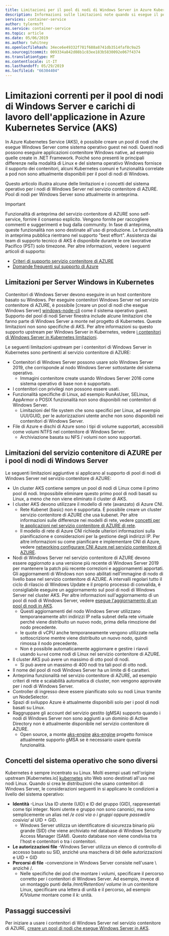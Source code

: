 ```yaml
---
title: Limitazioni per il pool di nodi di Windows Server in Azure Kubernetes Service (AKS)
description: Informazioni sulle limitazioni note quando si esegue il pool di nodi di Windows Server e carichi di lavoro dell'applicazione in Azure Kubernetes Service (AKS)
services: container-service
author: tylermsft
ms.service: container-service
ms.topic: article
ms.date: 05/06/2019
ms.author: twhitney
ms.openlocfilehash: 34ece6e49332f781f688a8741db3514faf8c9a25
ms.sourcegitcommit: 009334a842d08b1c83ee183b5830092e067f4374
ms.translationtype: MT
ms.contentlocale: it-IT
ms.lasthandoff: 05/29/2019
ms.locfileid: "66304404"
---
```

# <a name="current-limitations-for-windows-server-node-pools-and-application-workloads-in-azure-kubernetes-service-aks"></a>Limitazioni correnti per il pool di nodi di Windows Server e carichi di lavoro dell'applicazione in Azure Kubernetes Service (AKS)

In Azure Kubernetes Service (AKS), è possibile creare un pool di nodi che esegue Windows Server come sistema operativo guest nei nodi. Questi nodi possono eseguire applicazioni contenitore Windows native, ad esempio quelle create in .NET Framework. Poiché sono presenti le principali differenze nella modalità di Linux e del sistema operativo Windows fornisce il supporto dei contenitori, alcuni Kubernetes comuni e funzionalità correlate a pod non sono attualmente disponibili per il pool di nodi di Windows.

Questo articolo illustra alcune delle limitazioni e i concetti del sistema operativo per i nodi di Windows Server nel servizio contenitore di AZURE. Pool di nodi per Windows Server sono attualmente in anteprima.

> [!IMPORTANT]
> Funzionalità di anteprima del servizio contenitore di AZURE sono self-service, fornire il consenso esplicito. Vengono fornite per raccogliere commenti e suggerimenti e bug dalla community. In fase di anteprima, queste funzionalità non sono destinate all'uso di produzione. Le funzionalità in anteprima pubblica rientrano nel supporto "best effort". Assistenza dai team di supporto tecnico di AKS è disponibile durante le ore lavorative Pacifico (PST) solo timezone. Per altre informazioni, vedere i seguenti articoli di supporto:
>
> * [Criteri di supporto servizio contenitore di AZURE][aks-support-policies]
> * [Domande frequenti sul supporto di Azure][aks-faq]

## <a name="limitations-for-windows-server-in-kubernetes"></a>Limitazioni per Server Windows in Kubernetes

Contenitori di Windows Server devono eseguire in un host contenitore basato su Windows. Per eseguire contenitori Windows Server nel servizio contenitore di AZURE, è possibile [creare un pool di nodi che esegue Windows Server] [ windows-node-cli] come il sistema operativo guest. Supporto del pool di nodi Server finestra include alcune limitazioni che fanno parte di Windows Server a monte nel progetto di Kubernetes. Queste limitazioni non sono specifiche di AKS. Per altre informazioni su questo supporto upstream per Windows Server in Kubernetes, vedere [i contenitori di Windows Server in Kubernetes limitazioni][upstream-limitations].

Le seguenti limitazioni upstream per i contenitori di Windows Server in Kubernetes sono pertinenti al servizio contenitore di AZURE:

- Contenitori di Windows Server possono usare solo Windows Server 2019, che corrisponde al nodo Windows Server sottostante del sistema operativo.
    - Immagini contenitore create usando Windows Server 2016 come sistema operativo di base non è supportato.
- I contenitori con privilegi non possono essere usati.
- Funzionalità specifiche di Linux, ad esempio RunAsUser, SELinux, AppArmor o POSIX funzionalità non sono disponibili nei contenitori di Windows Server.
    - Limitazioni del file system che sono specifici per Linux, ad esempio UUI/GUID, per le autorizzazioni utente anche non sono disponibili nei contenitori di Windows Server.
- File di Azure e dischi di Azure sono i tipi di volume supportati, accessibili come volumi NTFS nel contenitore di Windows Server.
    - Archiviazione basata su NFS / volumi non sono supportati.

## <a name="aks-limitations-for-windows-server-node-pools"></a>Limitazioni del servizio contenitore di AZURE per i pool di nodi di Windows Server

Le seguenti limitazioni aggiuntive si applicano al supporto di pool di nodi di Windows Server nel servizio contenitore di AZURE:

- Un cluster AKS contiene sempre un pool di nodi di Linux come il primo pool di nodi. Impossibile eliminare questo primo pool di nodi basati su Linux, a meno che non viene eliminato il cluster di AKS.
- I cluster AKS devono utilizzare il modello di rete (avanzato) di Azure CNI.
    - Rete Kubenet (basic) non è supportata. È possibile creare un cluster servizio contenitore di AZURE che usa kubenet. Per altre informazioni sulle differenze nei modelli di rete, vedere [concetti per le applicazioni nel servizio contenitore di AZURE di rete][azure-network-models].
    - Il modello di rete di Azure CNI richiede ulteriori informazioni sulla pianificazione e considerazioni per la gestione degli indirizzi IP. Per altre informazioni su come pianificare e implementare CNI di Azure, vedere [networking configurare CNI Azure nel servizio contenitore di AZURE][configure-azure-cni].
- Nodi di Windows Server nel servizio contenitore di AZURE devono essere *aggiornato* a una versione più recente di Windows Server 2019 per mantenere la patch più recente correzioni e aggiornamenti apportati. Gli aggiornamenti di Windows non sono abilitati nell'immagine di nodo di livello base nel servizio contenitore di AZURE. A intervalli regolari tutto il ciclo di rilascio di Windows Update e il proprio processo di convalida, è consigliabile eseguire un aggiornamento sul pool di nodi di Windows Server nel cluster AKS. Per altre informazioni sull'aggiornamento di un pool di nodi di Windows Server, vedere [esegue l'aggiornamento di un pool di nodi in AKS][nodepool-upgrade].
    - Questi aggiornamenti del nodo Windows Server utilizzano temporaneamente altri indirizzi IP nella subnet della rete virtuale perché viene distribuito un nuovo nodo, prima della rimozione del nodo precedente.
    - le quote di vCPU anche temporaneamente vengono utilizzate nella sottoscrizione mentre viene distribuito un nuovo nodo, quindi rimossa il nodo precedente.
    - Non è possibile automaticamente aggiornare e gestire i riavvii usando `kured` come nodi di Linux nel servizio contenitore di AZURE.
- Il cluster AKS può avere un massimo di otto pool di nodi.
    - Si può avere un massimo di 400 nodi tra tali pool di otto nodi.
- Il nome del pool di nodi Windows Server ha un limite di 6 caratteri.
- Anteprima funzionalità nel servizio contenitore di AZURE, ad esempio criteri di rete e scalabilità automatica di cluster, non vengono approvate per i nodi di Windows Server.
- Controller di ingresso deve essere pianificato solo su nodi Linux tramite un NodeSelector.
- Spazi di sviluppo Azure è attualmente disponibili solo per i pool di nodi basati su Linux.
- Raggruppare gli account del servizio gestito (gMSA) supporto quando i nodi di Windows Server non sono aggiunti a un dominio di Active Directory non è attualmente disponibile nel servizio contenitore di AZURE.
    - Open source, a monte [aks-engine] [ aks-engine] progetto fornisce attualmente supporto gMSA se è necessario usare questa funzionalità.

## <a name="os-concepts-that-are-different"></a>Concetti del sistema operativo che sono diversi

Kubernetes è sempre incentrato su Linux. Molti esempi usati nell'origine upstream [Kubernetes.io] [ kubernetes] sito Web sono destinati all'uso nei nodi Linux. Quando si crea le distribuzioni che usano contenitori di Windows Server, le considerazioni seguenti in si applicano le condizioni a livello del sistema operativo:

- **Identità** -Linux Usa ID utente (UID) e ID del gruppo (GID), rappresentati come tipi integer. Nomi utente e gruppo non sono canonici, ma sono semplicemente un alias nel */e così via o i gruppi* oppure *passwd/e cosìvia/* al UID + GID.
    - Windows Server utilizza un identificatore di sicurezza binario più grande (SID) che viene archiviato nel database di Windows Security Access Manager (SAM). Questo database non viene condivisa tra l'host e contenitori o tra i contenitori.
- **Le autorizzazioni file** -Windows Server utilizza un elenco di controllo di accesso basato su SID, anziché una maschera di bit delle autorizzazioni e UID + GID
- **Percorsi di file** -convenzione in Windows Server consiste nell'usare \ anziché /.
    - Nelle specifiche dei pod che montare i volumi, specificare il percorso corretto per i contenitori di Windows Server. Ad esempio, invece di un montaggio punti della */mnt/Retention/ volume* in un contenitore Linux, specificare una lettera di unità e il percorso, ad esempio *K/Volume* montare come il *k:* unità.

## <a name="next-steps"></a>Passaggi successivi

Per iniziare a usare i contenitori di Windows Server nel servizio contenitore di AZURE, [creare un pool di nodi che esegue Windows Server in AKS][windows-node-cli].

<!-- LINKS - external -->
[upstream-limitations]: https://kubernetes.io/docs/setup/windows/#limitations
[kubernetes]: https://kubernetes.io
[aks-engine]: https://github.com/azure/aks-engine

<!-- LINKS - internal -->
[azure-network-models]: concepts-network.md#azure-virtual-networks
[configure-azure-cni]: configure-azure-cni.md
[nodepool-upgrade]: use-multiple-node-pools.md#upgrade-a-node-pool
[windows-node-cli]: windows-container-cli.md
[aks-support-policies]: support-policies.md
[aks-faq]: faq.md
